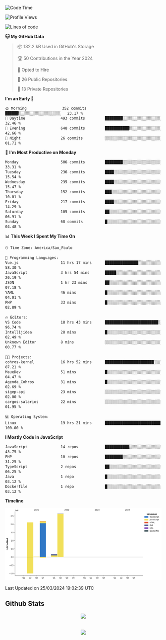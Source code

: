  
<!--START_SECTION:waka-->
![Code Time](http://img.shields.io/badge/Code%20Time-1%2C639%20hrs%2027%20mins-blue)

![Profile Views](http://img.shields.io/badge/Profile%20Views-147-blue)

![Lines of code](https://img.shields.io/badge/From%20Hello%20World%20I%27ve%20Written-7.1%20million%20lines%20of%20code-blue)

**🐱 My GitHub Data** 

> 📦 132.2 kB Used in GitHub's Storage 
 > 
> 🏆 50 Contributions in the Year 2024
 > 
> 💼 Opted to Hire
 > 
> 📜 26 Public Repositories 
 > 
> 🔑 13 Private Repositories 
 > 
**I'm an Early 🐤** 

```text
🌞 Morning                352 commits         ██████░░░░░░░░░░░░░░░░░░░   23.17 % 
🌆 Daytime                493 commits         ████████░░░░░░░░░░░░░░░░░   32.46 % 
🌃 Evening                648 commits         ███████████░░░░░░░░░░░░░░   42.66 % 
🌙 Night                  26 commits          ░░░░░░░░░░░░░░░░░░░░░░░░░   01.71 % 
```
📅 **I'm Most Productive on Monday** 

```text
Monday                   506 commits         ████████░░░░░░░░░░░░░░░░░   33.31 % 
Tuesday                  236 commits         ████░░░░░░░░░░░░░░░░░░░░░   15.54 % 
Wednesday                235 commits         ████░░░░░░░░░░░░░░░░░░░░░   15.47 % 
Thursday                 152 commits         ███░░░░░░░░░░░░░░░░░░░░░░   10.01 % 
Friday                   217 commits         ████░░░░░░░░░░░░░░░░░░░░░   14.29 % 
Saturday                 105 commits         ██░░░░░░░░░░░░░░░░░░░░░░░   06.91 % 
Sunday                   68 commits          █░░░░░░░░░░░░░░░░░░░░░░░░   04.48 % 
```


📊 **This Week I Spent My Time On** 

```text
🕑︎ Time Zone: America/Sao_Paulo

💬 Programming Languages: 
Vue.js                   11 hrs 17 mins      ███████████████░░░░░░░░░░   58.30 % 
JavaScript               3 hrs 54 mins       █████░░░░░░░░░░░░░░░░░░░░   20.19 % 
JSON                     1 hr 23 mins        ██░░░░░░░░░░░░░░░░░░░░░░░   07.18 % 
YAML                     46 mins             █░░░░░░░░░░░░░░░░░░░░░░░░   04.01 % 
PHP                      33 mins             █░░░░░░░░░░░░░░░░░░░░░░░░   02.89 % 

🔥 Editors: 
VS Code                  18 hrs 43 mins      ████████████████████████░   96.74 % 
Intellijidea             28 mins             █░░░░░░░░░░░░░░░░░░░░░░░░   02.49 % 
Unknown Editor           8 mins              ░░░░░░░░░░░░░░░░░░░░░░░░░   00.77 % 

🐱‍💻 Projects: 
cohros-kernel            16 hrs 52 mins      ██████████████████████░░░   87.21 % 
MaueDev                  51 mins             █░░░░░░░░░░░░░░░░░░░░░░░░   04.47 % 
Agenda_Cohros            31 mins             █░░░░░░░░░░░░░░░░░░░░░░░░   02.69 % 
sigep-api                23 mins             ░░░░░░░░░░░░░░░░░░░░░░░░░   02.00 % 
cargos-salarios          22 mins             ░░░░░░░░░░░░░░░░░░░░░░░░░   01.95 % 

💻 Operating System: 
Linux                    19 hrs 21 mins      █████████████████████████   100.00 % 
```

**I Mostly Code in JavaScript** 

```text
JavaScript               14 repos            ███████████░░░░░░░░░░░░░░   43.75 % 
PHP                      10 repos            ████████░░░░░░░░░░░░░░░░░   31.25 % 
TypeScript               2 repos             ██░░░░░░░░░░░░░░░░░░░░░░░   06.25 % 
Java                     1 repo              █░░░░░░░░░░░░░░░░░░░░░░░░   03.12 % 
Dockerfile               1 repo              █░░░░░░░░░░░░░░░░░░░░░░░░   03.12 % 
```



**Timeline**

![Lines of Code chart](https://raw.githubusercontent.com/MaueDev/MaueDev/main/assets/bar_graph.png)


 Last Updated on 25/03/2024 19:02:39 UTC
<!--END_SECTION:waka-->

## Github Stats  
<div align="center"><img src="https://github-readme-stats.vercel.app/api/top-langs/?username=MaueDev&hide_border=true&layout=compact" align="center" /></div>  

<br/>  

<br/>  

<div align="center">
<img src="https://komarev.com/ghpvc/?username=MaueDev&&style=flat-square" align="center" />
</div>  
  
